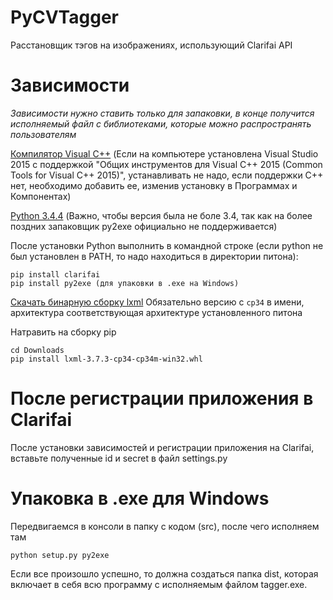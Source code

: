 # PyCVTagger
Расстановщик тэгов на изображениях, использующий Clarifai API

# Зависимости
*Зависимости нужно ставить только для запаковки, в конце получится исполняемый файл с библиотеками, которые можно распространять пользователям*

[Компилятор Visual C++](http://landinghub.visualstudio.com/visual-cpp-build-tools)  (Если на компьютере установлена Visual Studio 2015 с поддержкой "Общих инструментов для Visual C++ 2015 (Common Tools for Visual C++ 2015)", устанавливать не надо, если поддержки C++ нет, необходимо добавить ее, изменив установку в Программах и Компонентах)

[Python 3.4.4](https://www.python.org/downloads/release/python-344/) (Важно, чтобы версия была не боле 3.4, так как на более поздних запаковщик py2exe официально не поддерживается) 

После установки Python выполнить в командной строке (если python не был установлен в PATH, то надо находиться в директории питона):
```
pip install clarifai
pip install py2exe (для упаковки в .exe на Windows)
```

[Скачать бинарную сборку lxml](http://www.lfd.uci.edu/~gohlke/pythonlibs/#lxml) Обязательно версию с `cp34` в имени, архитектура соответствующая архитектуре установленного питона

Натравить на сборку pip
```
cd Downloads
pip install lxml‑3.7.3‑cp34‑cp34m‑win32.whl
```

# После регистрации приложения в Clarifai
После установки зависимостей и регистрации приложения на Clarifai, вставьте полученные id и secret в файл settings.py

# Упаковка в .exe для Windows
Передвигаемся в консоли в папку с кодом (src), после чего исполняем там
```
python setup.py py2exe
```

Если все произошло успешно, то должна создаться папка dist, которая включает в себя всю программу с исполняемым файлом tagger.exe. 
